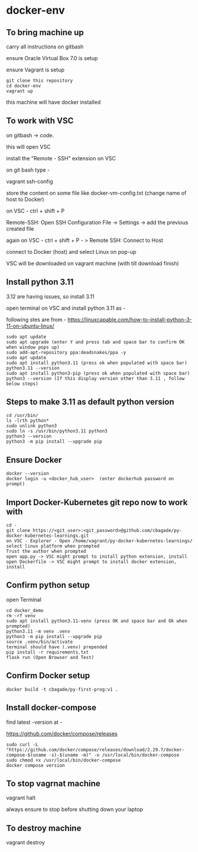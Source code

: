 # docker-env

## To bring machine up
   carry all instructions on gitbash

   ensure Oracle Virtual Box 7.0 is setup
   
   ensure Vagrant is setup

   ```
   git clone this repository
   cd docker-env
   vagrant up
   ```

   this machine will have docker installed

## To work with VSC
   on gitbash -> code.

   this will open VSC

   install the "Remote - SSH" extension on VSC

   on git bash type -

   vagrant ssh-config

   store the content on some file like docker-vm-config.txt (change name of host to Docker)

   on VSC - ctrl + shift + P

   Remote-SSH: Open SSH Configuration File -> Settings -> add the previous created file

   again on VSC - ctrl + shift + P - > Remote SSH: Connect to Host

   connect to Docker (host) and select Linux on pop-up

   VSC will be downloaded on vagrant  machine (with till download finish)

## Install python 3.11
   3.12 are having issues, so install 3.11

   open terminal on VSC and install python 3.11 as - 

   following stes are from  - https://linuxcapable.com/how-to-install-python-3-11-on-ubuntu-linux/

   ```
   sudo apt update
   sudo apt upgrade (enter Y and press tab and space bar to confirm OK when window pops up)
   sudo add-apt-repository ppa:deadsnakes/ppa -y
   sudo apt update
   sudo apt install python3.11 (press ok when populated with space bar)
   python3.11 --version
   sudo apt install python3-pip (press ok when populated with space bar)
   python3 --version (If this display version other than 3.11 , follow below steps)
   ```

## Steps to make 3.11 as default python version
   ```
   cd /usr/bin/
   ls -lrth python*
   sudo unlink python3
   sudo ln -s /usr/bin/python3.11 python3
   python3 --version
   python3 -m pip install --upgrade pip
   ```

## Ensure Docker
   ```
   docker --version
   docker login -u <docker_hub_user>  (enter dockerhub password on prompt)
   ```

## Import Docker-Kubernetes git repo now to work with 
   ```
   cd -
   git clone https://<git_user>:<git_password>@github.com/cbagade/py-docker-kubernetes-learnings.git
   on VSC - Explorer - Open /home/vagrant/py-docker-kubernetes-learnings/
   select linux platform when prompted
   Trust the author when prompted
   open app.py -> VSC might prompt to install python extension, install
   open Dockerfile -> VSC might prompt to install docker extension, install
   ```
## Confirm python setup
   open Terminal
   
   ```
   cd docker_demo
   rm -rf venv
   sudo apt install python3.11-venv (press OK and space bar and Ok when prompted)
   python3.11 -m venv .venv
   python3 -m pip install --upgrade pip
   source .venv/bin/activate   
   terminal should have (.venv) prepended
   pip install -r requirements.txt
   flask run (Open Browser and Test)
   ```
## Confirm Docker setup
   ```
   docker build -t cbagade/py-first-prog:v1 .
   ```

## Install docker-compose
   find latest -version at - 

   https://github.com/docker/compose/releases
   ```
   sudo curl -L "https://github.com/docker/compose/releases/download/2.29.7/docker-compose-$(uname -s)-$(uname -m)" -o /usr/local/bin/docker-compose
   sudo chmod +x /usr/local/bin/docker-compose
   docker compose version
   ```

## To stop vagrnat machine
   vagrant halt

   always ensure to stop before shutting down your laptop

## To destroy machine
   vagrant destroy
